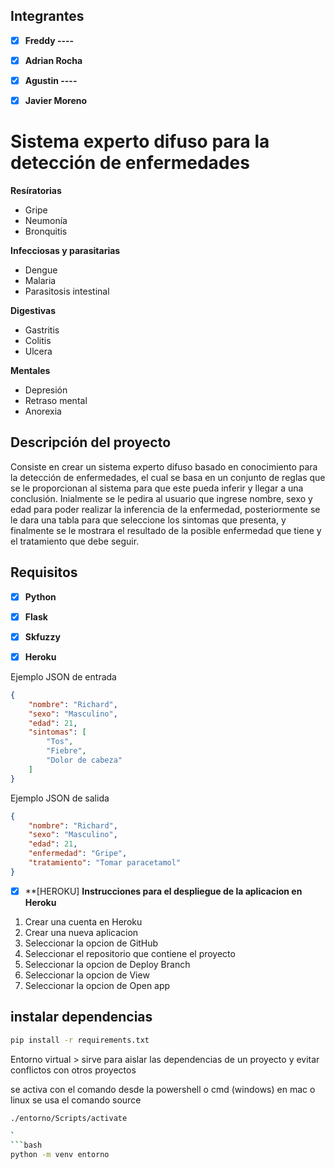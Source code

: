 
## Integrantes
- [x] **Freddy ----**
- [x] **Adrian Rocha**
- [x] **Agustin ----**
- [x] **Javier Moreno**



# Sistema experto difuso para la detección de enfermedades 

**Resíratorias** 
- Gripe
- Neumonía
- Bronquitis

**Infecciosas y parasitarias**
- Dengue
- Malaria
- Parasitosis intestinal

**Digestivas**
- Gastritis
- Colitis
- Ulcera

**Mentales**
- Depresión
- Retraso mental
- Anorexia

## Descripción del proyecto

Consiste en crear un sistema experto difuso basado en conocimiento para la detección de enfermedades, el cual se basa en un conjunto de reglas que se le proporcionan al sistema para que este pueda inferir y llegar a una conclusión. Inialmente se le pedira al usuario que ingrese nombre, sexo y edad para poder realizar la inferencia de la enfermedad, posteriormente se le dara una tabla para que seleccione los sintomas que presenta, y finalmente se le mostrara el resultado de la posible enfermedad que tiene y el tratamiento que debe seguir.

## Requisitos

- [x] **Python**
- [x] **Flask**
- [x] **Skfuzzy**
- [x] **Heroku**


Ejemplo JSON de entrada

```json
{
    "nombre": "Richard",
    "sexo": "Masculino",
    "edad": 21,
    "sintomas": [
        "Tos",
        "Fiebre",
        "Dolor de cabeza"
    ]
}
```

Ejemplo JSON de salida

```json
{
    "nombre": "Richard",
    "sexo": "Masculino",
    "edad": 21,
    "enfermedad": "Gripe",
    "tratamiento": "Tomar paracetamol"
}
```

- [x] **[HEROKU]
**Instrucciones para el despliegue de la aplicacion en Heroku**

1. Crear una cuenta en Heroku
2. Crear una nueva aplicacion
3. Seleccionar la opcion de GitHub
4. Seleccionar el repositorio que contiene el proyecto
5. Seleccionar la opcion de Deploy Branch
6. Seleccionar la opcion de View
7. Seleccionar la opcion de Open app


## instalar dependencias

```bash
pip install -r requirements.txt
```

Entorno virtual > sirve para aislar las dependencias de un proyecto y evitar conflictos con otros proyectos

se activa con el comando desde la powershell o cmd (windows) en mac o linux se usa el comando source

```bash
./entorno/Scripts/activate
```
```bash
`
```bash
python -m venv entorno
```
